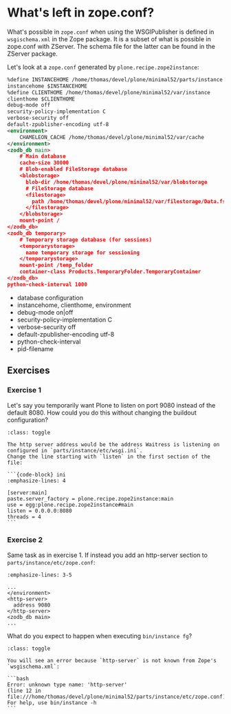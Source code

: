 # What's left in zope.conf?

What's possible in `zope.conf` when using the WSGIPublisher is defined in `wsgischema.xml` in the Zope package.
It is a subset of what is possible in zope.conf with ZServer.
The schema file for the latter can be found in the ZServer package.

Let's look at a `zope.conf` generated by `plone.recipe.zope2instance`:

```xml
%define INSTANCEHOME /home/thomas/devel/plone/minimal52/parts/instance
instancehome $INSTANCEHOME
%define CLIENTHOME /home/thomas/devel/plone/minimal52/var/instance
clienthome $CLIENTHOME
debug-mode off
security-policy-implementation C
verbose-security off
default-zpublisher-encoding utf-8
<environment>
    CHAMELEON_CACHE /home/thomas/devel/plone/minimal52/var/cache
</environment>
<zodb_db main>
    # Main database
    cache-size 30000
    # Blob-enabled FileStorage database
    <blobstorage>
      blob-dir /home/thomas/devel/plone/minimal52/var/blobstorage
      # FileStorage database
      <filestorage>
        path /home/thomas/devel/plone/minimal52/var/filestorage/Data.fs
      </filestorage>
    </blobstorage>
    mount-point /
</zodb_db>
<zodb_db temporary>
    # Temporary storage database (for sessions)
    <temporarystorage>
      name temporary storage for sessioning
    </temporarystorage>
    mount-point /temp_folder
    container-class Products.TemporaryFolder.TemporaryContainer
</zodb_db>
python-check-interval 1000
```

- database configuration
- instancehome, clienthome, environment
- debug-mode on|off
- security-policy-implementation C
- verbose-security off
- default-zpublisher-encoding utf-8
- python-check-interval
- pid-filename

## Exercises

### Exercise 1

Let's say you temporarily want Plone to listen on port 9080 instead of the default 8080.
How could you do this without changing the buildout configuration?

````{admonition} Solution
:class: toggle

The http server address would be the address Waitress is listening on configured in `parts/instance/etc/wsgi.ini`.
Change the line starting with `listen` in the first section of the file:

```{code-block} ini
:emphasize-lines: 4

[server:main]
paste.server_factory = plone.recipe.zope2instance:main
use = egg:plone.recipe.zope2instance#main
listen = 0.0.0.0:8080
threads = 4
```
````

### Exercise 2

Same task as in exercise 1. If instead you add an http-server section to `parts/instance/etc/zope.conf`:

```{code-block} xml
:emphasize-lines: 3-5

...
</environment>
<http-server>
  address 9080
</http-server>
<zodb_db main>
...
```

What do you expect to happen when executing `bin/instance fg`?

````{admonition} Solution
:class: toggle

You will see an error because `http-server` is not known from Zope's `wsgischema.xml`:

```bash
Error: unknown type name: 'http-server'
(line 12 in file:///home/thomas/devel/plone/minimal52/parts/instance/etc/zope.conf)
For help, use bin/instance -h
```
````

